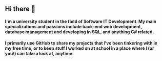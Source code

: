 ## Hi there 👋

#### I'm a university student in the field of Software IT Development. My main specializations and passions include back-end web development, database management and developing in SQL, and anything C# related.<br />
#### I primarily use GitHub to share my projects that I've been tinkering with in my free time, or to keep stuff I worked on at school in a place where I (or you!) can take a look at, anytime.
